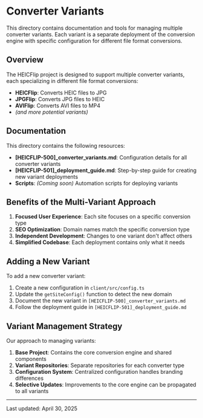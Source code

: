 # Converter Variants

This directory contains documentation and tools for managing multiple converter variants. Each variant is a separate deployment of the conversion engine with specific configuration for different file format conversions.

## Overview

The HEICFlip project is designed to support multiple converter variants, each specializing in different file format conversions:

- **HEICFlip**: Converts HEIC files to JPG
- **JPGFlip**: Converts JPG files to HEIC
- **AVIFlip**: Converts AVI files to MP4
- *(and more potential variants)*

## Documentation

This directory contains the following resources:

- **[HEICFLIP-500]_converter_variants.md**: Configuration details for all converter variants
- **[HEICFLIP-501]_deployment_guide.md**: Step-by-step guide for creating new variant deployments
- **Scripts**: *(Coming soon)* Automation scripts for deploying variants

## Benefits of the Multi-Variant Approach

1. **Focused User Experience**: Each site focuses on a specific conversion type
2. **SEO Optimization**: Domain names match the specific conversion type
3. **Independent Development**: Changes to one variant don't affect others
4. **Simplified Codebase**: Each deployment contains only what it needs

## Adding a New Variant

To add a new converter variant:

1. Create a new configuration in `client/src/config.ts`
2. Update the `getSiteConfig()` function to detect the new domain
3. Document the new variant in `[HEICFLIP-500]_converter_variants.md`
4. Follow the deployment guide in `[HEICFLIP-501]_deployment_guide.md`

## Variant Management Strategy

Our approach to managing variants:

1. **Base Project**: Contains the core conversion engine and shared components
2. **Variant Repositories**: Separate repositories for each converter type
3. **Configuration System**: Centralized configuration handles branding differences
4. **Selective Updates**: Improvements to the core engine can be propagated to all variants

---

Last updated: April 30, 2025